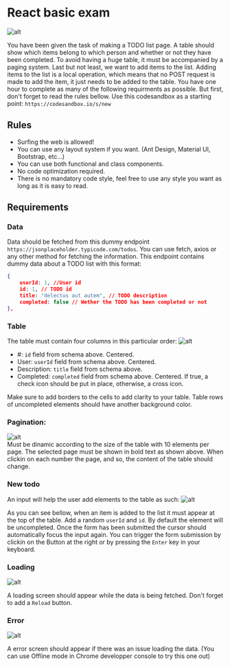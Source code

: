 # React basic exam

![alt](https://i.imgur.com/i2pmojo.gif)

You have been given the task of making a TODO list page. A table should show which items belong to which person and whether or not they have been completed. To avoid having a huge table, it must be accompanied by a paging system. Last but not least, we want to add items to the list. Adding items to the list is a local operation, which means that no POST request is made to add the item, it just needs to be added to the table.
You have one hour to complete as many of the following requirments as possible. But first, don't forget to read the rules bellow. Use this codesandbox as a starting point: `https://codesandbox.io/s/new`

## Rules

- Surfing the web is allowed!
- You can use any layout system if you want. (Ant Design, Material UI, Bootstrap, etc...)
- You can use both functional and class components.
- No code optimization required.
- There is no mandatory code style, feel free to use any style you want as long as it is easy to read.

## Requirements

### Data

Data should be fetched from this dummy endpoint `https://jsonplaceholder.typicode.com/todos`. You can use fetch, axios or any other method for fetching the information. This endpoint contains dummy data about a TODO list with this format:

```json
{
	userId: 1, //User id
	id: 1, // TODO id
	title: "delectus aut autem", // TODO description
	completed: false // Wether the TODO has been completed or not
},
```

### Table

The table must contain four columns in this particular order:
![alt](https://i.imgur.com/mctJwEg.png)

- #: `id` field from schema above. Centered.
- User: `userId` field from schema above. Centered.
- Description: `title` field from schema above.
- Completed: `completed` field from schema above. Centered. If true, a check icon should be put in place, otherwise, a cross icon.

Make sure to add borders to the cells to add clarity to your table.
Table rows of uncompleted elements should have another background color.

### Pagination:

![alt](https://i.imgur.com/HeEA49v.png)
<br>
Must be dinamic according to the size of the table with 10 elements per page. The selected page must be shown in bold text as shown above. When clickin on each number the page, and so, the content of the table should change.

### New todo

An input will help the user add elements to the table as such:
![alt](https://i.imgur.com/ntWfNrg.gif)

As you can see bellow, when an item is added to the list it must appear at the top of the table. Add a random `userId` and `id`. By default the element will be uncompleted. Once the form has been submitted the cursor should automatically focus the input again. You can trigger the form submission by clickin on the Button at the right or by pressing the `Enter` key in your keyboard.

### Loading

![alt](https://i.imgur.com/jTl8EkD.gif)

A loading screen should appear while the data is being fetched.
Don't forget to add a `Reload` button.

### Error

![alt](https://i.imgur.com/dSB9yLE.gif)

A error screen should appear if there was an issue loading the data. (You can use Offline mode in Chrome developper console to try this one out)
